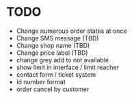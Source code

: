 # TODO

* Change numerous order states at once
* Change SMS message (TBD)
* Change shop name (TBD)
* Change price label (TBD)
* change grey add to not available
* show limit in interface / limit reacher
* contact form / ticket system
* id number format
* order cancel by customer
